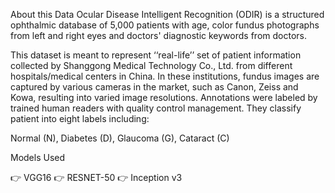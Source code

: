 About this Data
Ocular Disease Intelligent Recognition (ODIR) is a structured ophthalmic database of 5,000 patients with age, color fundus photographs from left and right eyes and doctors' diagnostic keywords from doctors.

This dataset is meant to represent ‘‘real-life’’ set of patient information collected by Shanggong Medical Technology Co., Ltd. from different hospitals/medical centers in China. In these institutions, fundus images are captured by various cameras in the market, such as Canon, Zeiss and Kowa, resulting into varied image resolutions.
Annotations were labeled by trained human readers with quality control management. They classify patient into eight labels including:

Normal (N),
Diabetes (D),
Glaucoma (G),
Cataract (C)


Models Used

👉 VGG16
👉 RESNET-50
👉 Inception v3


